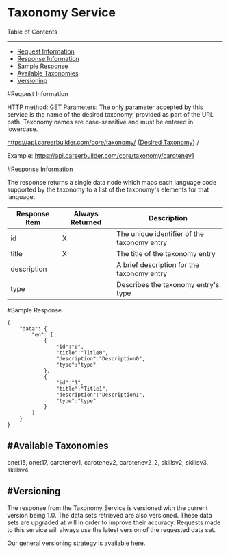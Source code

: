 Taxonomy Service
=============

Table of Contents
_________
- [Request Information](#request-information)
- [Response Information](#response-information)
- [Sample Response](#sample-response)
- [Available Taxonomies](#available-taxonomies)
- [Versioning](#versioning)



#Request Information


HTTP method: GET
Parameters: The only parameter accepted by this service is the name of the desired taxonomy, provided as part of the URL path. Taxonomy names are case-sensitive and must be entered in lowercase.

https://api.careerbuilder.com/core/taxonomy/ {[Desired Taxonomy](#available-taxonomies)} /
 
Example: https://api.careerbuilder.com/core/taxonomy/carotenev1


#Response Information

The response returns a single data node which maps each language code supported by the taxonomy to a list of the taxonomy's elements for that language.


|Response Item|Always Returned|Description|
|----------|----------|-------------|
| id | X | The unique identifier of the taxonomy entry |
| title | X | The title of the taxonomy entry |
| description | | A brief description for the taxonomy entry |
| type | | Describes the taxonomy entry's type |


#Sample Response


```
{
    "data": {
        "en": [
            {
                "id":"0",
                "title":"Title0",
                "description":"Description0",
                "type":"type"
            },
            {
                "id":"1",
                "title":"Title1",
                "description":"Description1",
                "type":"type"
            }
        ]
    }
}
```


#Available Taxonomies
-----------
onet15, onet17, carotenev1, carotenev2, carotenev2_2, skillsv2, skillsv3, skillsv4.


#Versioning
-----------
The response from the Taxonomy Service is versioned with the current version being 1.0. The data sets retrieved are also versioned. These data sets are upgraded at will in order to improve their accuracy. Requests made to this service will always use the latest version of the requested data set.

Our general versioning strategy is available [here](/Versioning.md).
